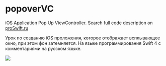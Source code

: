 # popoverVC
iOS Application Pop Up ViewController. Search full code description on <a href = "http://proswift.ru">proSwift.ru</a>

Урок по созданию iOS проложения, которое отображает всплывающее окно, при этом фон затемняется. 
На языке программирования Swift 4 с комментариями на русском языке. 

<img src = "http://proswift.ru/wp-content/uploads/2018/09/popUp_example_proSwift_ru_khneu.gif"></img>
